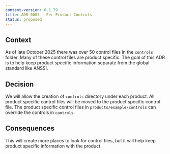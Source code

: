 ```yaml
---
content-version: 0.1.79
title: ADR-0003 - Per Product Controls
status: proposed
---
```


## Context
As of late October 2025  there was over 50 control files in the `controls` folder.
Many of these control files are product specific.
The goal of this ADR is to help keep product specific information separate from the global standard like ANSSI.


## Decision
We will allow the creation of `controls` directory under each product.
All product specific control files will be moved to the product specific control file.
The product specific control files in `products/example/controls` can override the controls in `controls`.

## Consequences
This will create more places to look for control files, but it will help keep product specific information with the product.
